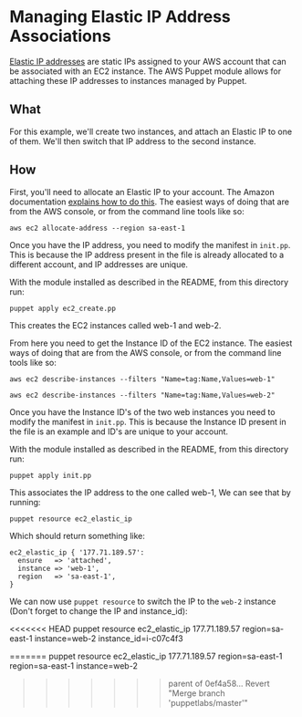# Managing Elastic IP Address Associations

[Elastic IP
addresses](http://docs.aws.amazon.com/AWSEC2/latest/UserGuide/elastic-ip-addresses-eip.html)
are static IPs assigned to your AWS account that can be
associated with an EC2 instance. The AWS Puppet module allows for
attaching these IP addresses to instances managed by Puppet.

## What

For this example, we'll create two instances, and attach an Elastic IP
to one of them. We'll then switch that IP address to the second
instance.

## How

First, you'll need to allocate an Elastic IP to your account. The Amazon
documentation [explains how to do
this](http://docs.aws.amazon.com/AWSEC2/latest/UserGuide/elastic-ip-addresses-eip.html#using-instance-addressing-eips-allocating).
The easiest ways of doing that are from the AWS console, or from the
command line tools like so:

    aws ec2 allocate-address --region sa-east-1

Once you have the IP address, you need to modify the manifest in `init.pp`.
This is because the IP address present in the file is already allocated to
a different account, and IP addresses are unique.

With the module installed as described in the README, from this directory run:

	puppet apply ec2_create.pp

This creates the EC2 instances called web-1 and web-2.

From here you need to get the Instance ID of the EC2 instance.
The easiest ways of doing that are from the AWS console, or from the
command line tools like so:

	aws ec2 describe-instances --filters "Name=tag:Name,Values=web-1"

	aws ec2 describe-instances --filters "Name=tag:Name,Values=web-2"

Once you have the Instance ID's of the two web instances you need to modify the manifest in `init.pp`.
This is because the Instance ID present in the file is an example and ID's are unique to your account.

With the module installed as described in the README, from this directory run:

	puppet apply init.pp

This associates the IP address to the one called web-1, We can see that by running:

	puppet resource ec2_elastic_ip

Which should return something like:

~~~puppet
ec2_elastic_ip { '177.71.189.57':
  ensure   => 'attached',
  instance => 'web-1',
  region   => 'sa-east-1',
}
~~~

We can now use `puppet resource` to switch the IP to the `web-2` instance (Don't forget to change the IP and instance_id):

<<<<<<< HEAD
    puppet resource ec2_elastic_ip 177.71.189.57 region=sa-east-1 instance=web-2 instance_id=i-c07c4f3

=======
    puppet resource ec2_elastic_ip 177.71.189.57 region=sa-east-1 region=sa-east-1 instance=web-2
>>>>>>> parent of 0ef4a58... Revert "Merge branch 'puppetlabs/master'"
